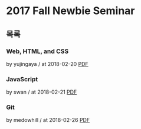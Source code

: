 # 2017 Fall Newbie Seminar

## 목록

### Web, HTML, and CSS

by yujingaya / at 2018-02-20
[PDF](https://s3.ap-northeast-2.amazonaws.com/sparcs.home/seminars/yujingaya_1519108563741.pdf)

### JavaScript

by swan / at 2018-02-21
[PDF](https://s3.ap-northeast-2.amazonaws.com/sparcs.home/seminars/swan_1519215604273.pdf)

### Git

by medowhill / at 2018-02-26
[PDF](https://s3.ap-northeast-2.amazonaws.com/sparcs.home/seminars/medowhill_1519623721589.pdf)
